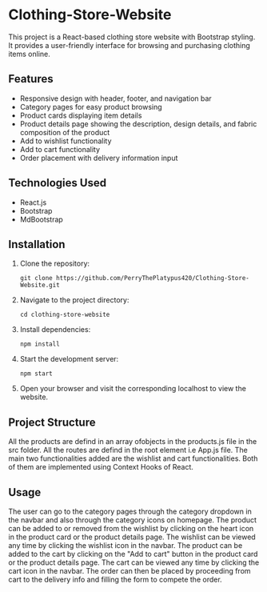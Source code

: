 # Clothing-Store-Website

This project is a React-based clothing store website with Bootstrap styling. It provides a user-friendly interface for browsing and purchasing clothing items online.

## Features

- Responsive design with header, footer, and navigation bar
- Category pages for easy product browsing
- Product cards displaying item details
- Product details page showing the description, design details, and fabric composition of the product
- Add to wishlist functionality
- Add to cart functionality
- Order placement with delivery information input

## Technologies Used

- React.js
- Bootstrap
- MdBootstrap

## Installation

1. Clone the repository:
   ```
   git clone https://github.com/PerryThePlatypus420/Clothing-Store-Website.git
   ```

2. Navigate to the project directory:
   ```
   cd clothing-store-website
   ```

3. Install dependencies:
   ```
   npm install
   ```

4. Start the development server:
   ```
   npm start
   ```

5. Open your browser and visit the corresponding localhost to view the website.

## Project Structure

All the products are defind in an array ofobjects in the products.js file in the src folder.
All the routes are defind in the root element i.e App.js file.
The main two functionalities added are the wishlist and cart functionalities. Both of them are implemented using Context Hooks of React.

## Usage

The user can go to the category pages through the category dropdown in the navbar and also through the category icons on homepage.
The product can be added to or removed from the wishlist by clicking on the heart icon in the product card or the product details page.
The wishlist can be viewed any time by clicking the wishlist icon in the navbar.
The product can be added to the cart by clicking on the "Add to cart" button in the product card or the product details page.
The cart can be viewed any time by clicking the cart icon in the navbar.
The order can then be placed by proceeding from cart to the delivery info and filling the form to compete the order.
